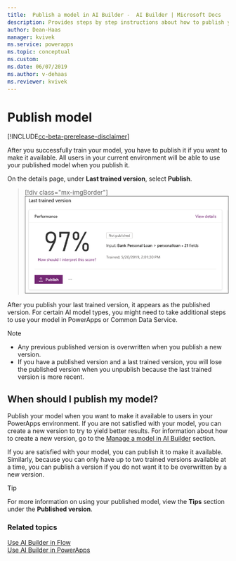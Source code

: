 ```yaml
---
title:  Publish a model in AI Builder -  AI Builder | Microsoft Docs
description: Provides steps by step instructions about how to publish your model in AI Builder.
author: Dean-Haas
manager: kvivek
ms.service: powerapps
ms.topic: conceptual
ms.custom: 
ms.date: 06/07/2019
ms.author: v-dehaas
ms.reviewer: kvivek
---
```


# Publish model 


[!INCLUDE[cc-beta-prerelease-disclaimer](./includes/cc-beta-prerelease-disclaimer.md)]

After you successfully train your model, you have to publish it if you want to make it available. All users in your current environment will be able to use your published model when you publish it.

On the details page, under **Last trained version**, select **Publish**.

> [!div class="mx-imgBorder"]
> ![Publish model screen](media/publish-model.PNG "Publish model screen")

After you publish your last trained version, it appears as the published version. For certain AI model types, you might need to take additional steps to use your model in PowerApps or Common Data Service.

> [!NOTE]
> - Any previous published version is overwritten when you publish a new version.
> - If you have a published version and a last trained version, you will lose the published version when you unpublish because the last trained version is more recent.

## When should I publish my model?
Publish your model when you want to make it available to users in your PowerApps environment. If you are not satisfied with your model, you can create a new version to try to yield better results. For information about how to create a new version, go to the [Manage a model in AI Builder](manage-model.md) section. 

If you are satisfied with your model, you can publish it to make it available. Similarly, because you can only have up to two trained versions available at a time, you can publish a version if you do not want it to be overwritten by a new version.

> [!TIP]
> For more information on using your published model, view the **Tips** section under the **Published version**.

### Related topics

[Use AI Builder in Flow](use-in-flow-overview.md) <br>
[Use AI Builder in PowerApps](use-in-powerapps-overview.md)
